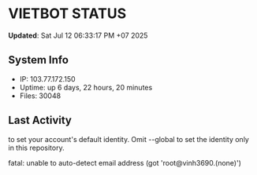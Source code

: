 # VIETBOT STATUS
**Updated**: Sat Jul 12 06:33:17 PM +07 2025

## System Info
- IP: 103.77.172.150
- Uptime: up 6 days, 22 hours, 20 minutes
- Files: 30048

## Last Activity

to set your account's default identity.
Omit --global to set the identity only in this repository.

fatal: unable to auto-detect email address (got 'root@vinh3690.(none)')
